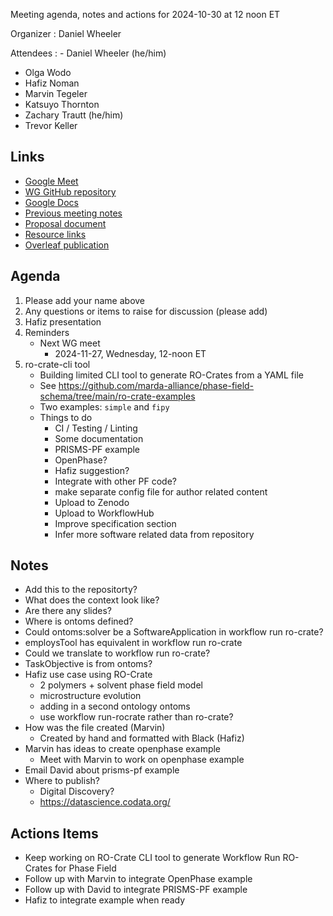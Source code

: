 Meeting agenda, notes and actions for 2024-10-30 at 12 noon ET

Organizer
: Daniel Wheeler

Attendees
: - Daniel Wheeler (he/him)
  - Olga Wodo
  - Hafiz Noman
  - Marvin Tegeler
  - Katsuyo Thornton
  - Zachary Trautt (he/him)
  - Trevor Keller
 
## Links

 - [Google Meet][meet]
 - [WG GitHub repository][repo]
 - [Google Docs][docs]
 - [Previous meeting notes][previous]
 - [Proposal document][proposal]
 - [Resource links][resources]
 - [Overleaf publication][overleaf]

## Agenda

1. Please add your name above
1. Any questions or items to raise for discussion (please add)
2. Hafiz presentation
3. Reminders
    - Next WG meet
        - 2024-11-27, Wednesday, 12-noon ET
4. ro-crate-cli tool
    - Building limited CLI tool to generate RO-Crates from a YAML file
    - See https://github.com/marda-alliance/phase-field-schema/tree/main/ro-crate-examples
    - Two examples: `simple` and `fipy`
    - Things to do
        - CI / Testing / Linting
        - Some documentation
        - PRISMS-PF example
        - OpenPhase?
        - Hafiz suggestion?
        - Integrate with other PF code?
        - make separate config file for author related content
        - Upload to Zenodo
        - Upload to WorkflowHub
        - Improve specification section
        - Infer more software related data from repository

## Notes

- Add this to the repositorty?
- What does the context look like?
- Are there any slides?
- Where is ontoms defined?
- Could ontoms:solver be a SoftwareApplication in workflow run ro-crate?
- employsTool has equivalent in workflow run ro-crate
- Could we translate to workflow run ro-crate?
- TaskObjective is from ontoms?
- Hafiz use case using RO-Crate
    - 2 polymers + solvent phase field model
    - microstructure evolution
    - adding in a second ontology ontoms
    - use workflow run-rocrate rather than ro-crate?
- How was the file created (Marvin)
    - Created by hand and formatted with Black (Hafiz)
- Marvin has ideas to create openphase example
    - Meet with Marvin to work on openphase example
- Email David about prisms-pf example
- Where to publish?
    - Digital Discovery?
    - https://datascience.codata.org/

## Actions Items

 - Keep working on RO-Crate CLI tool to generate Workflow Run RO-Crates for Phase Field
 - Follow up with Marvin to integrate OpenPhase example
 - Follow up with David to integrate PRISMS-PF example
 - Hafiz to integrate example when ready

<!-- links -->

[meet]: https://meet.google.com/bas-vkxi-rmq
[repo]: https://github.com/marda-alliance/phase-field-schema
[docs]: https://drive.google.com/drive/u/1/folders/1zhUi3A-CXxrkh4gTkLVUOncdqAMIAXND
[previous]: https://github.com/marda-alliance/phase-field-schema/blob/main/meeting-minutes/meet-013_2024-09-25.md
[proposal]: https://github.com/marda-alliance/phase-field-schema/blob/main/proposal.md
[resources]: https://github.com/marda-alliance/phase-field-schema/discussions/5
[overleaf]: https://www.overleaf.com/project/663e34cc1c8095115e0de913
